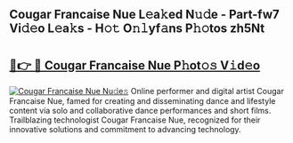 ## Cougar Francaise Nue L𝚎a𝚔ed N𝚞𝚍e - Part-fw7 Vi𝚍𝚎o L𝚎a𝚔s - H𝚘𝚝 O𝚗𝚕yf𝚊ns P𝚑𝚘tos zh5Nt

# <h2><a href="http://kfeju9.oniu.top/?m=Cougar+Francaise+Nue">🔗👉 🔴 Cougar Francaise Nue P𝚑ot𝚘𝚜 V𝚒d𝚎o</a></h2>

[![Cougar Francaise Nue Nu𝚍e𝚜](https://i.imgur.com/0qMVB7G.gif)](http://kfeju9.oniu.top/?m=Cougar+Francaise+Nue)
Online performer and digital artist Cougar Francaise Nue, famed for creating and disseminating dance and lifestyle content via solo and collaborative dance performances and short films. Trailblazing technologist Cougar Francaise Nue, recognized for their innovative solutions and commitment to advancing technology.  
